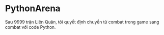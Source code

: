 # PythonArena
Sau 9999 trận Liên Quân, tôi quyết định chuyển từ combat trong game sang combat với code Python.
